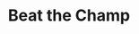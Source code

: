 ---
ee_id_show: '238'
title: Beat the Champ
url: beat-the-champ
live_url:
year: '2011'
venue: The Curve, Barbican Centre
state_country: London
type:
dates:
wwwnews:
credits:
pitch: First time I showed Various Self Playing Bowling Games....on 14 screens. :)
ps: This show was the first time I showed the monster Various Self Playing Bowling
  Games. It wz partially commissioned by the Barbican, and was shown here as 14 screens
  (ps - It wz a miracle they all worked for the duration of the exhibition). LOL.
  Also, since there was only one work in the show, I was stupid to give the show a
  different title then the work. That's why Various Self Playing Bowling Games often
  gets mis-titled Beat the Champ.
download:
layout: shows
---